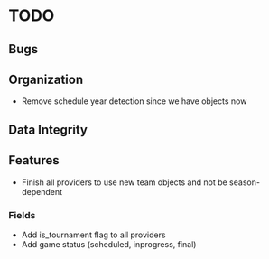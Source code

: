 TODO
====

## Bugs

## Organization
* Remove schedule year detection since we have objects now

## Data Integrity

## Features
* Finish all providers to use new team objects and not be season-dependent

### Fields
* Add is_tournament flag to all providers
* Add game status (scheduled, inprogress, final)
